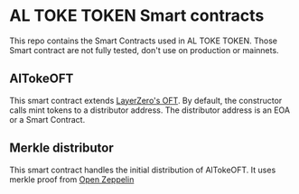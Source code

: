 # AL TOKE TOKEN Smart contracts

This repo contains the Smart Contracts used in AL TOKE TOKEN. Those Smart contract are not fully tested, don't use on production or mainnets.

## AlTokeOFT

This smart contract extends [LayerZero's OFT](https://docs.layerzero.network/v2/developers/evm/oft/quickstart).
By default, the constructor calls mint tokens to a distributor address. The distributor address is an EOA or a Smart Contract.

## Merkle distributor

This smart contract handles the initial distribution of AlTokeOFT. It uses merkle proof from [Open Zeppelin](https://docs.openzeppelin.com/contracts/5.x/api/utils#MerkleProof)
